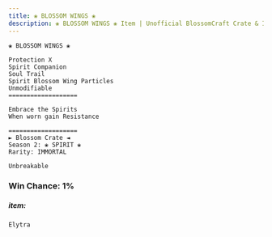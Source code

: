```yaml
---
title: ❀ BLOSSOM WINGS ❀
description: ❀ BLOSSOM WINGS ❀ Item | Unofficial BlossomCraft Crate & Item Documentation
---
```

```
❀ BLOSSOM WINGS ❀

Protection X
Spirit Companion
Soul Trail
Spirit Blossom Wing Particles
Unmodifiable
===================

Embrace the Spirits
When worn gain Resistance

===================
► Blossom Crate ◄
Season 2: ❀ SPIRIT ❀
Rarity: IMMORTAL

Unbreakable
```
### Win Chance: 1%

##### item:
`Elytra`